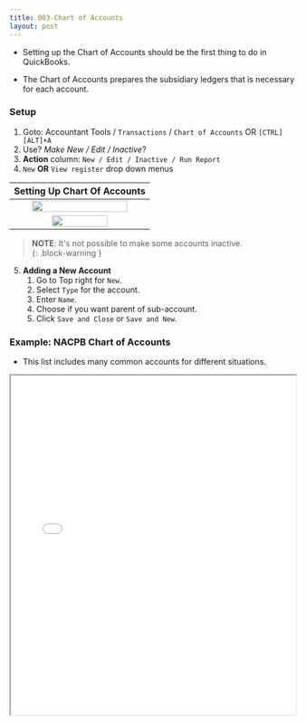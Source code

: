 ```yaml
---
title: 003-Chart of Accounts
layout: post
---
```


- Setting up the Chart of Accounts should be the first thing to do in QuickBooks.

- The Chart of Accounts prepares the subsidiary ledgers that is necessary for each account.

### Setup

1. Goto: Accountant Tools / `Transactions` / `Chart of Accounts` OR `[CTRL][ALT]+A`
2. Use? *Make New / Edit / Inactive*?  
3. **Action** column: `New / Edit / Inactive / Run Report`  
4. `New` **OR** `View register` drop down menus  

|Setting Up Chart Of Accounts|
|:-:|
|<img src="/assets/images/3.new.chart.of.accounts.button.png" width="85%" />|
|<img src="/assets/images/3.new.coa.png" width="65%" />|

>**NOTE**: It's not possible to make some accounts inactive.  
{: .block-warning }  

5. **Adding a New Account**
   1. Go to Top right for `New`.
   2. Select `Type` for the account.
   3. Enter `Name`.
   4. Choose if you want parent of sub-account.
   5. Click `Save and Close` or `Save and New`.

### Example: NACPB Chart of Accounts

- This list includes many common accounts for different situations.

<div class="pdf-container">
    <iframe src="/assets/nacpb/nahb-chart-of-accounts-2016.pdf#zoom=FitH" height="600" width="100%" allowFullScreen="true">
    </iframe>
</div>
